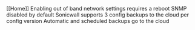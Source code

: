 [[Home]]
Enabling out of band network settings requires a reboot
SNMP disabled by default
Sonicwall supports 3 config backups to the cloud per config version
Automatic and scheduled backups go to the cloud
